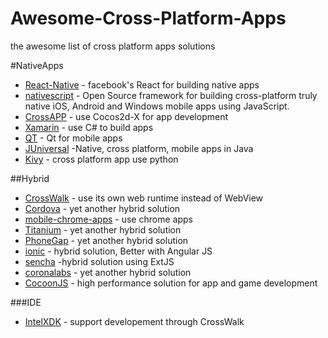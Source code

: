 # Awesome-Cross-Platform-Apps
the awesome list of cross platform apps solutions

#NativeApps
+ [React-Native](https://github.com/facebook/react-native) -  facebook's React for building native apps
+ [nativescript](https://github.com/nativescript) - Open Source framework for building cross-platform truly native iOS, Android and Windows mobile apps using JavaScript.
+ [CrossAPP](https://github.com/9miao/CrossApp) - use Cocos2d-X for app development
+ [Xamarin](https://developer.xamarin.com/) - use C# to build apps
+ [QT](http://www.qt.io/mobile-app-development/) - Qt for mobile apps
+ [JUniversal](http://juniversal.org/) -Native,  cross platform,  mobile apps in Java
+ [Kivy](http://kivy.org/#home) - cross platform app use python

##Hybrid
+ [CrossWalk](https://github.com/crosswalk-project/crosswalk) - use its own  web runtime  instead of WebView
+ [Cordova](http://cordova.apache.org/) - yet another hybrid solution
+ [mobile-chrome-apps](https://github.com/MobileChromeApps/mobile-chrome-apps) - use chrome apps
+ [Titanium](https://github.com/appcelerator/titanium.git) - yet another hybrid solution
+ [PhoneGap](https://github.com/phonegap/) - yet another hybrid solution
+ [ionic](https://github.com/driftyco/ionic) -  hybrid solution, Better with Angular JS
+ [sencha](https://www.sencha.com/customers/) -hybrid solution using ExtJS
+ [coronalabs](https://coronalabs.com/) - yet another hybrid solution
+ [CocoonJS](https://github.com/ludei/cocoonjs-cli) - high performance solution for app and game development

###IDE
+ [IntelXDK](https://software.intel.com/en-us/android/blogs/2014/01/02/developing-android-apps-using-intel-xdk-and-threejs) - support developement through CrossWalk
